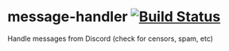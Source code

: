 # message-handler [![Build Status](https://travis-ci.com/oxylbot/message-handler.svg?branch=master)](https://travis-ci.com/oxylbot/message-handler)
Handle messages from Discord (check for censors, spam, etc)